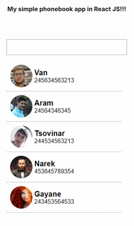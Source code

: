 <h3><p align="center">My simple phonebook app in React JS!!! </p></h3><br> <br>
<p align="center"> <img src="https://github.com/VanHakobyan/ReactJS_Study/blob/master/PhoneBook/phoneBook.gif?raw=true"></p>
